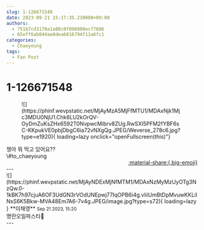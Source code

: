 ```yaml
---
slug: 1-126671548
date: 2023-09-21 15:17:35.230000+09:00
authors:
  - 751b7cd3170a1a00c0f096000ecf7606
  - 65eff6ab044ae8dea6816794f11a6fc1
categories:
  - Chaeyoung
tags:
  - Fan Post
---
```


# 1-126671548

<div class="post-container" markdown="1">
<div class="content-container md-sidebar__scrollwrap" markdown="1">


<figure markdown="1">
![](https://phinf.wevpstatic.net/MjAyMzA5MjFfMTU1/MDAxNjk1Mjc3MDU0NjU1.Chk6LU2kOrQV-OyDmZuKsZHx6592T0NvpwcMibrv8ZUg.RwSXI5PFM2fYBF6sC-KKpukVE0pbjDbgC6ia72vNXgQg.JPEG/Weverse_278c6.jpg?type=e1920){ loading=lazy onclick="openFullscreen(this)"}
</figure>
챙아 뭐 먹고 있어요??<br>\#to_chaeyoung 

</div>
</div>

<div style="text-align: right;" markdown="1">
<a href="https://weverse.io/fromis9/fanpost/1-126671548" style="text-align: right;">:material-share:{.big-emoji}</a>
</div>
---

<div class="comments-container md-sidebar__scrollwrap" markdown="1">
<div class="comment" markdown="1">
<div class='id-container' markdown="1">
![](https://phinf.wevpstatic.net/MjAyNDExMjNfMTM1/MDAxNzMyMzUyOTg3NzQw.0-1kBK7h97cjuA6OF3UdGN3rVOdUNEpwj77IqOPB6i4g.vliiUmBtDpMvuwKKLiINsS6K5Bkw-MVA48Em7A6-7v4g.JPEG/image.jpg?type=s72){ loading=lazy }
**<span class="artist">이채영</span>** <small>Sep 21 2023, 15:20</small><br>
</div>
<div class='comment-body' markdown="1">
명란오일파스타🍝
</div>
</div>
</div>
---
